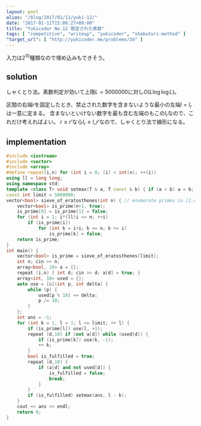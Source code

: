```yaml
---
layout: post
alias: "/blog/2017/01/11/yuki-12/"
date: "2017-01-11T15:06:27+09:00"
title: "Yukicoder No.12 限定された素数"
tags: [ "competitive", "writeup", "yukicoder", "shakutori-method" ]
"target_url": [ "http://yukicoder.me/problems/34" ]
---
```


入力は$2^{10}$種類なので埋め込みもできそう。

## solution

しゃくとり法。素数判定が効いて上限$L = 5000000$に対し$O(L \log \log L)$。

区間の右端$r$を固定したとき、禁止された数字を含まないような最小の左端$l = l_r$は一意に定まる。
含まないといけない数字を最も含む左端のもこの$l_r$なので、これだけ考えればよい。
$r \le r'$なら$l_r \le l\_{r'}$なので、しゃくとり法で線形になる。

## implementation

``` c++
#include <iostream>
#include <vector>
#include <array>
#define repeat(i,n) for (int i = 0; (i) < int(n); ++(i))
using ll = long long;
using namespace std;
template <class T> void setmax(T & a, T const & b) { if (a < b) a = b; }
const int limit = 5000000;
vector<bool> sieve_of_eratosthenes(int n) { // enumerate primes in [2,n] with O(n log log n)
    vector<bool> is_prime(n+1, true);
    is_prime[0] = is_prime[1] = false;
    for (int i = 2; i*(ll)i <= n; ++i)
        if (is_prime[i])
            for (int k = i+i; k <= n; k += i)
                is_prime[k] = false;
    return is_prime;
}
int main() {
    vector<bool> is_prime = sieve_of_eratosthenes(limit);
    int n; cin >> n;
    array<bool, 10> a = {};
    repeat (i,n) { int d; cin >> d; a[d] = true; }
    array<int, 10> used = {};
    auto use = [&](int p, int delta) {
        while (p) {
            used[p % 10] += delta;
            p /= 10;
        }
    };
    int ans = -1;
    for (int k = 1, l = 1; l <= limit; ++ l) {
        if (is_prime[l]) use(l, +1);
        repeat (d,10) if (not a[d]) while (used[d]) {
            if (is_prime[k]) use(k, -1);
            ++ k;
        }
        bool is_fulfilled = true;
        repeat (d,10) {
            if (a[d] and not used[d]) {
                is_fulfilled = false;
                break;
            }
        }
        if (is_fulfilled) setmax(ans, l - k);
    }
    cout << ans << endl;
    return 0;
}
```
